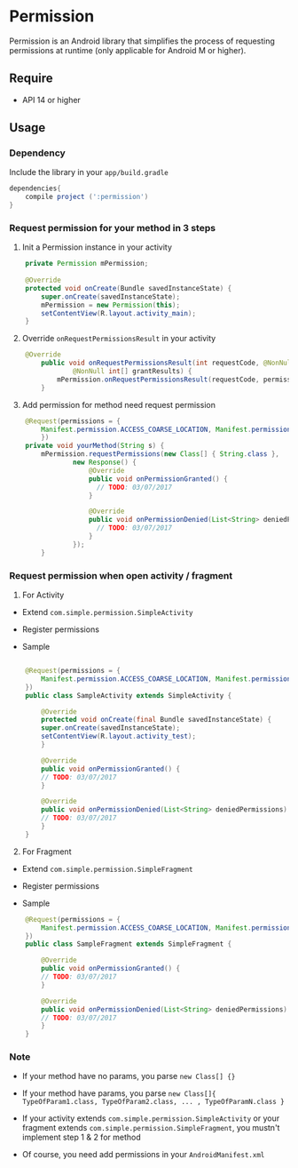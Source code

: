 # Permission

Permission is an Android library that simplifies the process of requesting permissions at runtime (only applicable for Android M or higher).

Require
-----

* API 14 or higher

Usage
-----

### Dependency

Include the library in your ``app/build.gradle``

```groovy
dependencies{
    compile project (':permission')
}
```

### Request permission for your method in 3 steps

1. Init a Permission instance in your activity

```java
	private Permission mPermission;
	    
	@Override
	protected void onCreate(Bundle savedInstanceState) {
		super.onCreate(savedInstanceState);
		mPermission = new Permission(this);
		setContentView(R.layout.activity_main);
	}
```

2. Override ``onRequestPermissionsResult`` in your activity

```java
	@Override
    	public void onRequestPermissionsResult(int requestCode, @NonNull String[] permissions,
        	    @NonNull int[] grantResults) {
        	mPermission.onRequestPermissionsResult(requestCode, permissions, grantResults);
    	}
```

3. Add permission for method need request permission
```java
	@Request(permissions = {
		Manifest.permission.ACCESS_COARSE_LOCATION, Manifest.permission.ACCESS_FINE_LOCATION
	    })
	private void yourMethod(String s) {
		mPermission.requestPermissions(new Class[] { String.class },
                new Response() {
                    @Override
                    public void onPermissionGranted() {
                      // TODO: 03/07/2017
                    }

                    @Override
                    public void onPermissionDenied(List<String> deniedPermissions) {
                      // TODO: 03/07/2017
                    }
                });
    	}
``` 

### Request permission when open activity / fragment

1. For Activity

* Extend ``com.simple.permission.SimpleActivity``

* Register permissions

* Sample

```java

	@Request(permissions = {
		Manifest.permission.ACCESS_COARSE_LOCATION, Manifest.permission.ACCESS_FINE_LOCATION
	})
	public class SampleActivity extends SimpleActivity {

	    @Override
	    protected void onCreate(final Bundle savedInstanceState) {
		super.onCreate(savedInstanceState);
		setContentView(R.layout.activity_test);
	    }

	    @Override
	    public void onPermissionGranted() {
		// TODO: 03/07/2017
	    }

	    @Override
	    public void onPermissionDenied(List<String> deniedPermissions) {
		// TODO: 03/07/2017
	    }
	}

```

2. For Fragment

* Extend ``com.simple.permission.SimpleFragment``

* Register permissions

* Sample

```java
	@Request(permissions = {
		Manifest.permission.ACCESS_COARSE_LOCATION, Manifest.permission.ACCESS_FINE_LOCATION
	})
	public class SampleFragment extends SimpleFragment {

	    @Override
	    public void onPermissionGranted() {
		// TODO: 03/07/2017  
	    }

	    @Override
	    public void onPermissionDenied(List<String> deniedPermissions) {
		// TODO: 03/07/2017
	    }
	}

```

### Note

* If your method have no params, you parse ``new Class[] {}``
	 
* If your method have params, you parse ``new Class[]{ TypeOfParam1.class, TypeOfParam2.class, ... , TypeOfParamN.class }``

* If your activity extends ``com.simple.permission.SimpleActivity`` or your fragment extends ``com.simple.permission.SimpleFragment``, you mustn't implement step 1 & 2 for method

* Of course, you need add permissions in your ``AndroidManifest.xml``






